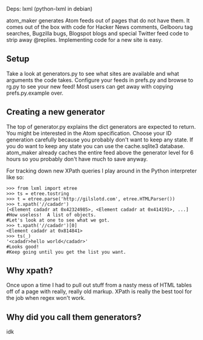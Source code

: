 Deps: lxml (python-lxml in debian)

atom_maker generates Atom feeds out of pages that do not have them.  It comes out of the box with code for Hacker News comments, Gelbooru tag searches, Bugzilla bugs, Blogspot blogs and special Twitter feed code to strip away @replies.  Implementing code for a new site is easy.

Setup
-----
Take a look at generators.py to see what sites are available and what arguments the code takes.  Configure your feeds in prefs.py and browse to rg.py to see your new feed!  Most users can get away with copying prefs.py.example over.

Creating a new generator
------------------------
The top of generator.py explains the dict generators are expected to return.  You might be interested in the Atom specification.  Choose your ID generation carefully because you probably don't want to keep any state.  If you do want to keep any state you can use the cache.sqlite3 database.  atom_maker already caches the entire feed above the generator level for 6 hours so you probably don't have much to save anyway.

For tracking down new XPath queries I play around in the Python interpreter like so:

```
>>> from lxml import etree
>>> ts = etree.tostring
>>> t = etree.parse('http://gilslotd.com', etree.HTMLParser())
>>> t.xpath('//cadadr')
[<Element cadadr at 0x42324985>, <Element cadadr at 0x414191>, ...]
#How useless!  A list of objects.
#Let's look at one to see what we got.
>>> t.xpath('//cadadr')[0]
<Element cadadr at 0x814841>
>>> ts(_)
'<cadadr>hello world</cadadr>'
#Looks good!
#Keep going until you get the list you want.
```

Why xpath?
----------
Once upon a time I had to pull out stuff from a nasty mess of HTML tables off of a page with really, really old markup.  XPath is really the best tool for the job when regex won't work.

Why did you call them generators?
---------------------------------
idk
